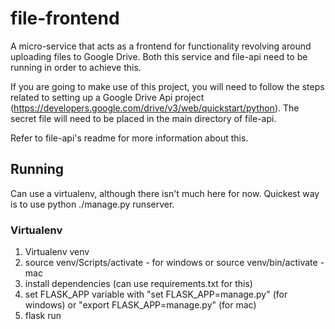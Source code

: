 # file-frontend

A micro-service that acts as a frontend for functionality revolving around uploading files to Google Drive. Both this
service and file-api need to be running in order to achieve this.

If you are going to make use of this project, you will need to follow the steps related to setting up a Google Drive Api
project (https://developers.google.com/drive/v3/web/quickstart/python). The secret file will need to be placed in the
main directory of file-api.

Refer to file-api's readme for more information about this.

## Running

Can use a virtualenv, although there isn't much here for now. Quickest way is to use python ./manage.py runserver.

### Virtualenv

1) Virtualenv venv
2) source venv/Scripts/activate - for windows
or source venv/bin/activate - mac
3) install dependencies (can use requirements.txt for this)
4) set FLASK_APP variable with
    "set FLASK_APP=manage.py" (for windows)
    or "export FLASK_APP=manage.py" (for mac)
5) flask run